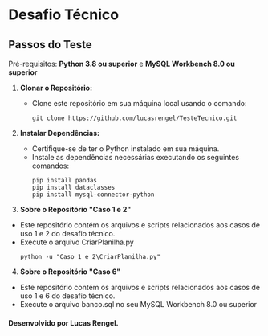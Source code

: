 # Desafio Técnico

## Passos do Teste

Pré-requisitos: 
**Python 3.8 ou superior** e **MySQL Workbench 8.0 ou superior**

1. **Clonar o Repositório:**
   - Clone este repositório em sua máquina local usando o comando:
     ```
     git clone https://github.com/lucasrengel/TesteTecnico.git
     ```

2. **Instalar Dependências:**
   - Certifique-se de ter o Python instalado em sua máquina.
   - Instale as dependências necessárias executando os seguintes comandos:
     ```
     pip install pandas
     pip install dataclasses
     pip install mysql-connector-python
     ```

3. **Sobre o Repositório "Caso 1 e 2"**
  - Este repositório contém os arquivos e scripts relacionados aos casos de uso 1 e 2 do desafio técnico.
  - Execute o arquivo CriarPlanilha.py
    ```
    python -u "Caso 1 e 2\CriarPlanilha.py"
    ```
    
4. **Sobre o Repositório "Caso 6"**
  - Este repositório contém os arquivos e scripts relacionados aos casos de uso 1 e 6 do desafio técnico.
  - Execute o arquivo banco.sql no seu MySQL Workbench 8.0 ou superior


#### Desenvolvido por Lucas Rengel.
